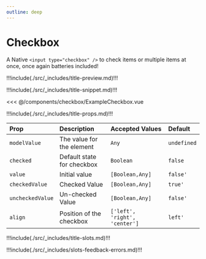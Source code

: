 ```yaml
---
outline: deep
---
```


# Checkbox

A Native `<input type="checkbox" />` to check items or multiple items at once, once again batteries included!

!!!include(./src/_includes/title-preview.md)!!!

<wrapper src="components/checkbox/demo" />

!!!include(./src/_includes/title-snippet.md)!!!

<<< @/components/checkbox/ExampleCheckbox.vue

!!!include(./src/_includes/title-props.md)!!!

| Prop             | Description                | Accepted Values               | Default     |
|:-----------------|:---------------------------|:------------------------------|:------------|
| `modelValue`     | The value for the element  | `Any`                         | `undefined` |
| `checked`        | Default state for checkbox | `Boolean`                     | `false`     |
| `value`          | Initial value              | `[Boolean,Any]`               | `false'`    |
| `checkedValue`   | Checked Value              | `[Boolean,Any]`               | `true'`     |
| `uncheckedValue` | Un-checked Value           | `[Boolean,Any]`               | `false'`    |
| `align`          | Position of the checkbox   | `['left', 'right', 'center']` | `left'`     |


!!!include(./src/_includes/title-slots.md)!!!

!!!include(./src/_includes/slots-feedback-errors.md)!!!



